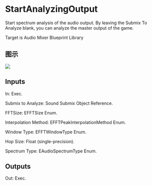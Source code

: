 # StartAnalyzingOutput

Start spectrum analysis of the audio output. By leaving the Submix To Analyze blank, you can analyze the master output of the game.

Target is Audio Mixer Blueprint Library

## 图示

![]($-20221218-18022698.png)

## Inputs

In: Exec.

Submix to Analyze: Sound Submix Object Reference.

FFTSize: EFFTSize Enum.

Interpolation Method: EFFTPeakInterpolationMethod Enum.

Window Type: EFFTWindowType Enum.

Hop Size: Float (single-precision).

Spectrum Type: EAudioSpectrumType Enum.  

## Outputs

Out: Exec.

